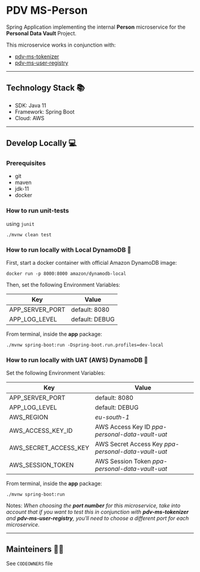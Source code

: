 # PDV MS-Person

Spring Application implementing the internal **Person** microservice for the **Personal Data Vault** Project.

This microservice works in conjunction with:

- [pdv-ms-tokenizer](https://github.com/pagopa/pdv-ms-tokenizer)
- [pdv-ms-user-registry](https://github.com/pagopa/pdv-ms-user-registry)

---

## Technology Stack 📚

- SDK: Java 11
- Framework: Spring Boot
- Cloud: AWS

---

## Develop Locally 💻

### Prerequisites

- git
- maven
- jdk-11
- docker

### How to run unit-tests

using `junit`

```
./mvnw clean test
```

### How to run locally with Local DynamoDB 🚀

First, start a docker container with official Amazon DynamoDB image:

```
docker run -p 8000:8000 amazon/dynamodb-local
```

Then, set the following Environment Variables:

| **Key**         | **Value**      |
|-----------------|----------------|
| APP_SERVER_PORT | default: 8080  |
| APP_LOG_LEVEL   | default: DEBUG |

From terminal, inside the **app** package:

```
./mvnw spring-boot:run -Dspring-boot.run.profiles=dev-local
```

### How to run locally with UAT (AWS) DynamoDB 🚀

Set the following Environment Variables:

| **Key**               | **Value**                                           |
|-----------------------|-----------------------------------------------------|
| APP_SERVER_PORT       | default: 8080                                       |
| APP_LOG_LEVEL         | default: DEBUG                                      |
| AWS_REGION            | *eu-south-1*                                        |
| AWS_ACCESS_KEY_ID     | AWS Access Key ID *ppa-personal-data-vault-uat*     |
| AWS_SECRET_ACCESS_KEY | AWS Secret Access Key *ppa-personal-data-vault-uat* |
| AWS_SESSION_TOKEN     | AWS Session Token *ppa-personal-data-vault-uat*     |

From terminal, inside the **app** package:

```
./mvnw spring-boot:run
```

Notes: *When choosing the **port number** for this microservice, take into account that if you want to test this
in conjunction with **pdv-ms-tokenizer** and **pdv-ms-user-registry**, you'll need to choose a different port for each
microservice.*

---

## Mainteiners 👷🏼

See `CODEOWNERS` file